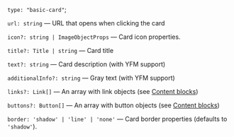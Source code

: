 `type: "basic-card"`;

`url: string` — URL that opens when clicking the card

`icon?: string | ImageObjectProps` — Card icon properties.

`title?: Title | string` — Card title

`text?: string` — Card description (with YFM support)

`additionalInfo?: string` — Gray text (with YFM support)

`links?: Link[]` — An array with link objects (see [Content blocks](?path=/docs/documentation-types--docs))

`buttons?: Button[]` — An array with button objects (see [Content blocks](?path=/docs/documentation-types--docs))

`border: 'shadow' | 'line' | 'none'` — Card border properties (defaults to `'shadow'`).
